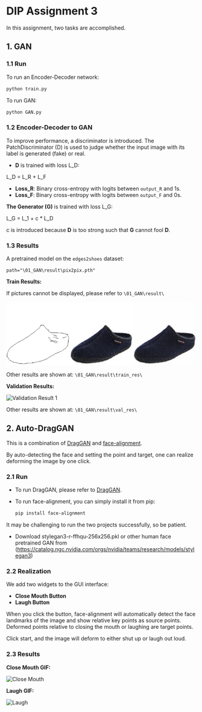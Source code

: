 # DIP Assignment 3

In this assignment, two tasks are accomplished.

## 1. GAN

### 1.1 Run

To run an Encoder-Decoder network:
```bash
python train.py
```

To run GAN:
```bash
python GAN.py
```

### 1.2 Encoder-Decoder to GAN

To improve performance, a discriminator is introduced. The PatchDiscriminator (D) is used to judge whether the input image with its label is generated (fake) or real.

- **D** is trained with loss L_D:


L_D = L_R + L_F


- **Loss_R**: Binary cross-entropy with logits between `output_R` and 1s.
- **Loss_F**: Binary cross-entropy with logits between `output_F` and 0s.

**The Generator (G)** is trained with loss L_G:


L_G = L_1 + c * L_D


c is introduced because **D** is too strong such that **G** cannot fool **D**.


### 1.3 Results

A pretrained model on the `edges2shoes` dataset:

```
path="\01_GAN\result\pix2pix.pth"
```

**Train Results:**

If pictures cannot be displayed, please refer to `\01_GAN\result\`

![Train Result 1](03_DragGAN/01_GAN/result/train_res/result_1.png)

Other results are shown at: `\01_GAN\result\train_res\`

**Validation Results:**

![Validation Result 1](\01_GAN\result\val_res\result_1.png)

Other results are shown at: `\01_GAN\result\val_res\`

## 2. Auto-DragGAN

This is a combination of [DragGAN](https://github.com/XingangPan/DragGAN) and [face-alignment](https://github.com/1adrianb/face-alignment).

By auto-detecting the face and setting the point and target, one can realize deforming the image by one click.

### 2.1 Run

- To run DragGAN, please refer to [DragGAN](https://github.com/XingangPan/DragGAN).
- To run face-alignment, you can simply install it from pip:

  ```bash
  pip install face-alignment
  ```

It may be challenging to run the two projects successfully, so be patient.

- Download stylegan3-r-ffhqu-256x256.pkl or other human face pretrained GAN from (https://catalog.ngc.nvidia.com/orgs/nvidia/teams/research/models/stylegan3)

### 2.2 Realization

We add two widgets to the GUI interface:

- **Close Mouth Button**
- **Laugh Button**

When you click the button, face-alignment will automatically detect the face landmarks of the image and show relative key points as source points. Deformed points relative to closing the mouth or laughing are target points.

Click start, and the image will deform to either shut up or laugh out loud.

### 2.3 Results

**Close Mouth GIF:**

![Close Mouth](02_DragGAN/res_demo/close.gif)

**Laugh GIF:**

![Laugh](02_DragGAN/res_demo/laugh.gif)
